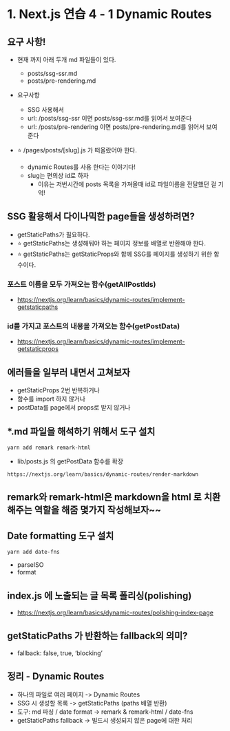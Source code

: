 # 1. Next.js 연습 4 - 1 Dynamic Routes

## 요구 사항!

- 현재 까지 아래 두개 md 파일들이 있다.
  - posts/ssg-ssr.md
  - posts/pre-rendering.md
- 요구사항

  - SSG 사용해서
  - url: /posts/ssg-ssr 이면 posts/ssg-ssr.md를 읽어서 보여준다
  - url: /posts/pre-rendering 이면 posts/pre-rendering.md를 읽어서 보여 준다

- ⭐️ /pages/posts/[slug].js 가 떠올랐어야 한다.

  - dynamic Routes를 사용 한다는 이야기다!
  - slug는 편의상 id로 하자
    - 이유는 저번시간에 posts 목록을 가져올때 id로 파일이름을 전달했던 걸 기억!

## SSG 활용해서 다이나믹한 page들을 생성하려면?

- getStaticPaths가 필요하다.
- ⭐️ getStaticPaths는 생성해둬야 하는 페이지 정보를 배열로 반환해야 한다.
- ⭐️ getStaticPaths는 getStaticProps와 함께 SSG를 페이지를 생성하기 위한 함수이다.

### 포스트 이름을 모두 가져오는 함수(getAllPostIds)

- https://nextjs.org/learn/basics/dynamic-routes/implement-getstaticpaths

### id를 가지고 포스트의 내용을 가져오는 함수(getPostData)

- https://nextjs.org/learn/basics/dynamic-routes/implement-getstaticprops

## 에러들을 일부러 내면서 고쳐보자

- getStaticProps 2번 반복하거나
- 함수를 import 하지 않거나
- postData를 page에서 props로 받지 않거나

## \*.md 파일을 해석하기 위해서 도구 설치

```
yarn add remark remark-html
```

- lib/posts.js 의 getPostData 함수를 확장

```
https://nextjs.org/learn/basics/dynamic-routes/render-markdown
```

## remark와 remark-html은 markdown을 html 로 치환해주는 역할을 해줌 몇가지 작성해보자~~

## Date formatting 도구 설치

```
yarn add date-fns
```

- parseISO
- format

## index.js 에 노출되는 글 목록 폴리싱(polishing)

- https://nextjs.org/learn/basics/dynamic-routes/polishing-index-page

## getStaticPaths 가 반환하는 fallback의 의미?

- fallback: false, true, ‘blocking’

## 정리 - Dynamic Routes

- 하나의 파일로 여러 페이지 -> Dynamic Routes
- SSG 시 생성할 목록 -> getStaticPaths (paths 배열 반환)
- 도구: md 파싱 / date format -> remark & remark-html / date-fns
- getStaticPaths fallback -> 빌드시 생성되지 않은 page에 대한 처리

